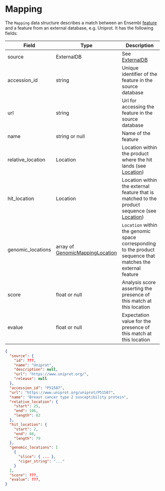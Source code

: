 # Mapping
The `Mapping` data structure describes a match between an Ensembl [feature](./feature.md) and a feature from an external database, e.g. Uniprot. It has the following fields:

| Field             | Type                                                              | Description |
|-------------------|-------------------------------------------------------------------|-------------|
| source            | ExternalDB                                                        | See [ExternalDB](./external_db.md)
| accession_id      | string                                                            | Unique identifier of the feature in the source database
| url               | string                                                            | Url for accessing the feature in the source database
| name              | string or null                                                    | Name of the feature
| relative_location | Location                                                          | Location within the product where the hit lands (see [Location](./location.md))
| hit_location      | Location                                                          | Location within the external feature that is matched to the product sequence (see [Location](./location.md))
| genomic_locations | array of [GenomicMappingLocation](./genomic_mapping_location.md)  | `Location` within the genomic space corresponding to the product sequence that matches the external feature
| score             | float or null                                                     | Analysis score asserting the presence of this match at this location
| evalue            | float or null                                                     | Expectation value for the presence of this match at this location


```json
{
  "source": {
    "id": ???,
    "name": "Uniprot",
    "description": null,
    "url": "https://www.uniprot.org/",
    "release": null
  },
  "accession_id": "P51587",
  "url": "https://www.uniprot.org/uniprot/P51587",
  "name": "Breast cancer type 2 susceptibility protein",
  "relative_location": {
    "start": 25,
    "end": 106,
    "length": 82
  },
  "hit_location": {
    "start": 2,
    "end": 80,
    "length": 79
  },
  "genomic_locations": [
    {
      "slice": { ... },
      "cigar_string": "..."
    }
  ],
  "score": ???,
  "evalue": ???,
}
```
